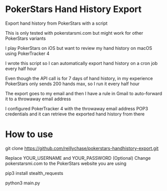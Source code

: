 # PokerStars Hand History Export
Export hand history from PokerStars with a script

This is only tested with pokerstarsmi.com but might work for other PokerStars variants

I play PokerStars on iOS but want to review my hand history on macOS using PokerTracker 4

I wrote this script so I can automatically export hand history on a cron job every half hour

Even though the API call is for 7 days of hand history, in my experience PokerStars only sends 200 hands max, so I run it every half hour

The export goes to my email and then I have a rule in Gmail to auto-forward it to a throwaway email address

I configured PokerTracker 4 with the throwaway email address POP3 credentials and it can retrieve the exported hand history from there

# How to use
git clone https://github.com/reillychase/pokerstars-handhistory-export.git

Replace YOUR_USERNAME and YOUR_PASSWORD
(Optional) Change pokerstarsmi.com to the PokerStars website you are using

pip3 install stealth_requests

python3 main.py
